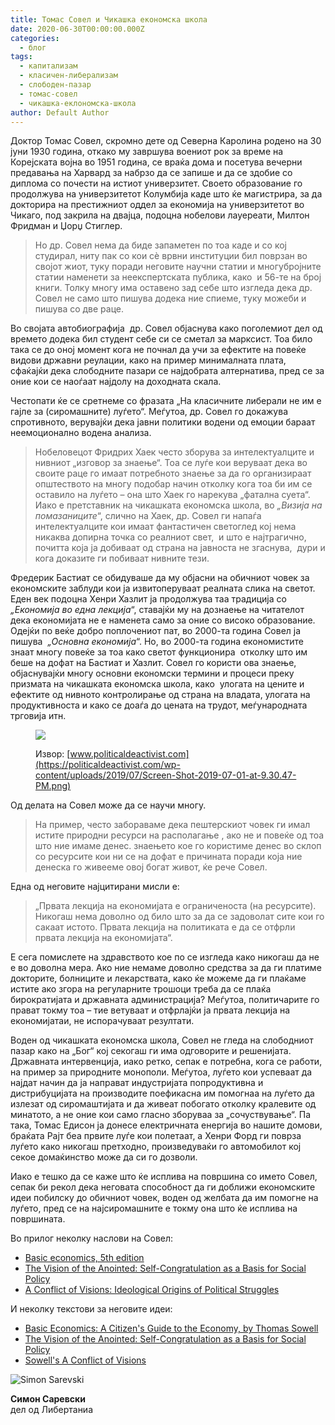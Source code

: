 ```yaml
---
title: Томас Совел и Чикашка економска школа
date: 2020-06-30T00:00:00.000Z
categories:
  - блог
tags:
  - капитализам
  - класичен-либерализам
  - слободен-пазар
  - томас-совел
  - чикашка-еклономска-школа
author: Default Author
---
```


Доктор Томас Совел, скромно дете од Северна Каролина родено на 30 јуни 1930 година, откако му завршува воениот рок за време на Корејската војна во 1951 година, се враќа дома и посетува вечерни предавања на Харвард за набрзо да се запише и да се здобие со диплома со почести на истиот универзитет. Своето образование го продолжува на универзитетот Колумбија каде што ќе магистрира, за да докторира на престижниот оддел за економија на универзитетот во Чикаго, под закрила на двајца, подоцна нобелови лауереати, Милтон Фридман и Џорџ Стиглер.

> Но др. Совел нема да биде запаметен по тоа каде и со кој студирал, ниту пак со кои сè врвни институции бил поврзан во својот жиот, туку поради неговите научни статии и многубројните  статии наменети за неекспертската публика, како  и 56-те на број книги. Толку многу има оставено зад себе што изгледа дека др. Совел не само што пишува додека ние спиеме, туку можеби и пишува со две раце.

Во својата автобиографија  др. Совел објаснува како поголемиот дел од времето додека бил студент себе си се сметал за марксист. Тоа било така се до оној момент кога не почнал да учи за ефектите на повеќе видови државни реулации, како на пример минималната плата, сфаќајќи дека слободните пазари се најдобрата алтернатива, пред се за оние кои се наоѓаат најдолу на доходната скала.

Честопати ќе се сретнеме со фразата „На класичните либерали не им е гајле за (сиромашните) луѓето“. Меѓутоа, др. Совел го докажува спротивното, верувајќи дека јавни политики водени од емоции бараат неемоционално водена анализа.

> Нобеловецот Фридрих Хаек често зборува за интелектуалците и нивниот „изговор за знаење“. Тоа се луѓе кои веруваат дека во своите раце го имаат потребното знаење за да го организираат општеството на многу подобар начин отколку кога тоа би им се оставило на луѓето – она што Хаек го нарекува „фатална суета“. Иако е претставник на чикашката економска школа, во _„Визија на помазаниците_“, слично на Хаек, др. Совел ги напаѓа интелектуалците кои имаат фантастичен светоглед кој нема никаква допирна точка со реалниот свет,  и што е најтрагично, почитта која ја добиваат од страна на јавноста не згаснува,  дури и кога доказите ги побиваат нивните тези.

Фредерик Бастиат се обидуваше да му објасни на обичниот човек за економските заблуди кои ја извитоперуваат реалната слика на светот.  Еден век подоцна Хенри Хазлит ја продолжува таа традиција со _„Економија во една лекција_“, ставајќи му на дознаење на читателот дека економијата не е наменета само за оние со високо образование. Одејќи по веќе добро поплочениот пат, во 2000-та година Совел ја пишува  _„Основна економија_“. Но, во 2000-та година економистите знаат многу повеќе за тоа како светот функционира  отколку што им беше на дофат на Бастиат и Хазлит. Совел го користи ова знаење, објаснувајќи многу основни економски термини и процеси преку призмата на чикашката економска школа, како  улогата на цените и ефектите од нивното контролирање од страна на владата, улогата на продуктивноста и како се доаѓа до цената на трудот, меѓународната трговија итн.

<figure>

![](http://libertaniabackup.local/wp-content/uploads/2020/06/SowellThomas-300x224.png)

<figcaption>

Извор: [www.politicaldeactivist.com](https://politicaldeactivist.com/wp-content/uploads/2019/07/Screen-Shot-2019-07-01-at-9.30.47-PM.png)

</figcaption>

</figure>

Од делата на Совел може да се научи многу. 

> На пример, често забораваме дека пештерскиот човек ги имал истите природни ресурси на располагање , ако не и повеќе од тоа што ние имаме денес. знаењето кое го користиме денес во склоп со ресурсите кои ни се на дофат е причината поради која ние денеска го живееме овој богат живот, ќе рече Совел.

Една од неговите најцитирани мисли е:

> „Првата лекција на економијата е ограниченоста (на ресурсите). Никогаш нема доволно од било што за да се задоволат сите кои го сакаат истото. Првата лекција на политиката е да се отфрли првата лекција на економијата“. 

Е сега помислете на здравството кое по се изгледа како никогаш да не е во доволна мера. Ако ние немаме доволно средства за да ги платиме докторите, болниците и лекарствата, како ќе можеме да ги плаќаме истите ако згора на регуларните трошоци треба да се плаќа бирократијата и државната администрација? Меѓутоа, политичарите го прават токму тоа – тие ветуваат и отфрлајќи ја првата лекција на економијатаи, не испорачуваат резултати. 

Воден од чикашката економска школа, Совел не гледа на слободниот пазар како на „Бог“ кој секогаш ги има одговорите и решенијата. Државната интервенција, иако ретко, сепак е потребна, кога се работи, на пример за природните монополи. Меѓутоа, луѓето кои успеваат да најдат начин да ја направат индустријата попродуктивна и дистрибуцијата на производите поефикасна им помогнаа на луѓето да излезат од сиромаштијата и да живеат побогато отколку кралевите од минатото, а не оние кои само гласно зборуваа за „сочуствување“. Па така, Томас Едисон ја донесе електричната енергија во нашите домови, браќата Рајт беа првите луѓе кои полетаат, а Хенри Форд ги поврза луѓето како никогаш претходно, произведуваќи го автомобилот кој секое домаќинство може да си го дозволи.

Иако е тешко да се каже што ќе исплива на површина со името Совел, сепак би рекол дека неговата способност да ги доближи економските идеи побилску до обичниот човек, воден од желбата да им помогне на луѓето, пред се на најсиромашните е токму она што ќе исплива на површината.  

Во прилог неколку наслови на Совел:

- [Basic economics, 5th edition](https://www.amazon.com/Basic-Economics-Thomas-Sowell/dp/0465060730) 
- [The Vision of the Anointed: Self-Congratulation as a Basis for Social Policy](https://www.amazon.com/Vision-Anointed-Self-Congratulation-Social-Policy/dp/046508995X)
- [A Conflict of Visions: Ideological Origins of Political Struggles](https://www.amazon.com/Conflict-Visions-Ideological-Political-Struggles/dp/0465002056)

И неколку текстови за неговите идеи:

- [Basic Economics: A Citizen's Guide to the Economy, by Thomas Sowell](https://mises.org/library/basic-economics-citizens-guide-economy-thomas-sowell)
- [The Vision of the Anointed: Self-Congratulation as a Basis for Social Policy](https://fee.org/articles/the-vision-of-the-anointed-self-congratulation-as-a-basis-for-social-policy/)
- [Sowell's A Conflict of Visions](https://www.econlib.org/archives/2009/07/sowells_a_confl.html)

![Simon Sarevski](http://libertaniabackup.local/wp-content/uploads/2020/02/Sime-pic-150x150.jpg)

**Симон Саревски**  
дел од Либертаниа
